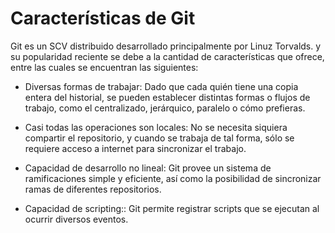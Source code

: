 # Características de Git

Git es un SCV distribuido desarrollado principalmente por Linuz Torvalds. y su popularidad reciente se debe a la cantidad de características que ofrece, entre las cuales se encuentran las siguientes:

* Diversas formas de trabajar: Dado que cada quién tiene una copia entera del historial, se pueden establecer distintas formas o flujos de trabajo, como el centralizado, jerárquico, paralelo o cómo prefieras.

* Casi todas las operaciones son locales: No se necesita siquiera compartir el repositorio, y cuando se trabaja de tal forma, sólo se requiere acceso a internet para sincronizar el trabajo.

* Capacidad de desarrollo no lineal: Git provee un sistema de ramificaciones simple y eficiente, así como la posibilidad de sincronizar ramas de diferentes repositorios.

* Capacidad de scripting:: Git permite registrar scripts que se ejecutan al ocurrir diversos eventos.


